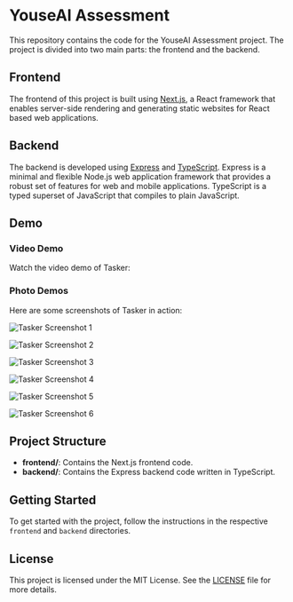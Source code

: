 # YouseAI Assessment

This repository contains the code for the YouseAI Assessment project. The project is divided into two main parts: the frontend and the backend.

## Frontend

The frontend of this project is built using [Next.js](https://nextjs.org/), a React framework that enables server-side rendering and generating static websites for React based web applications.

## Backend

The backend is developed using [Express](https://expressjs.com/) and [TypeScript](https://www.typescriptlang.org/). Express is a minimal and flexible Node.js web application framework that provides a robust set of features for web and mobile applications. TypeScript is a typed superset of JavaScript that compiles to plain JavaScript.

## Demo

### Video Demo

Watch the video demo of Tasker:
<!-- 
https://github.com/user-attachments/assets/6b182cfd-aa48-4c2f-a9fc-d538c2ad30e7 -->

### Photo Demos

Here are some screenshots of Tasker in action:

![Tasker Screenshot 1](https://res.cloudinary.com/dxzniberu/image/upload/v1727005516/Dash1_p9dodx.png)


![Tasker Screenshot 2](https://res.cloudinary.com/dxzniberu/image/upload/v1727005514/Dash2_wqnja7.png)


![Tasker Screenshot 3](https://res.cloudinary.com/dxzniberu/image/upload/v1727005511/Screenshot_11_hszyx4.png)


![Tasker Screenshot 4](https://res.cloudinary.com/dxzniberu/image/upload/v1727005507/Screenshot_15_nbyo2q.png)


![Tasker Screenshot 5](https://res.cloudinary.com/dxzniberu/image/upload/v1727005502/Screenshot_17_g1uxag.png)


![Tasker Screenshot 6](https://res.cloudinary.com/dxzniberu/image/upload/v1727005500/Screenshot_18_q7zlnk.png)


## Project Structure

- **frontend/**: Contains the Next.js frontend code.
- **backend/**: Contains the Express backend code written in TypeScript.

## Getting Started

To get started with the project, follow the instructions in the respective `frontend` and `backend` directories.

## License

This project is licensed under the MIT License. See the [LICENSE](LICENSE) file for more details.

